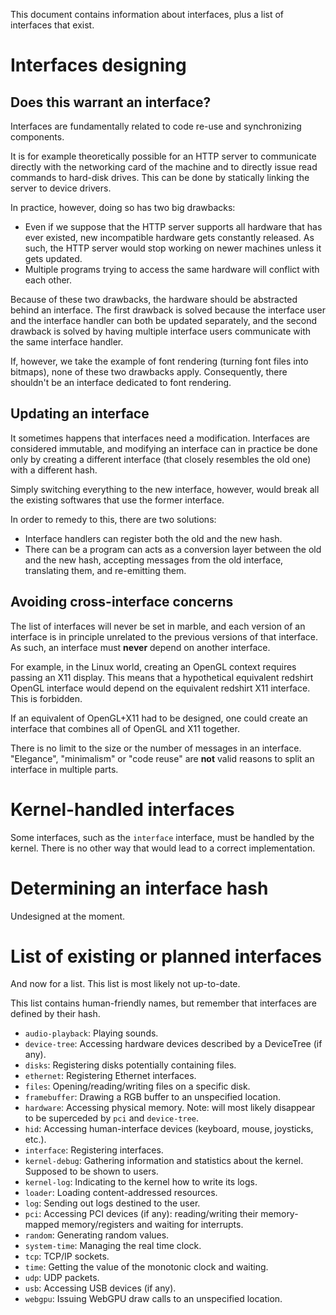 This document contains information about interfaces, plus a list of interfaces that exist.

# Interfaces designing

## Does this warrant an interface?

Interfaces are fundamentally related to code re-use and synchronizing components.

It is for example theoretically possible for an HTTP server to communicate directly with the networking card of the machine and to directly issue read commands to hard-disk drives. This can be done by statically linking the server to device drivers.

In practice, however, doing so has two big drawbacks:

- Even if we suppose that the HTTP server supports all hardware that has ever existed, new incompatible hardware gets constantly released. As such, the HTTP server would stop working on newer machines unless it gets updated.
- Multiple programs trying to access the same hardware will conflict with each other.

Because of these two drawbacks, the hardware should be abstracted behind an interface. The first drawback is solved because the interface user and the interface handler can both be updated separately, and the second drawback is solved by having multiple interface users communicate with the same interface handler.

If, however, we take the example of font rendering (turning font files into bitmaps), none of these two drawbacks apply. Consequently, there shouldn't be an interface dedicated to font rendering.

## Updating an interface

It sometimes happens that interfaces need a modification. Interfaces are considered immutable, and modifying an interface can in practice be done only by creating a different interface (that closely resembles the old one) with a different hash.

Simply switching everything to the new interface, however, would break all the existing softwares that use the former interface.

In order to remedy to this, there are two solutions:

- Interface handlers can register both the old and the new hash.
- There can be a program can acts as a conversion layer between the old and the new hash, accepting messages from the old interface, translating them, and re-emitting them.

## Avoiding cross-interface concerns

The list of interfaces will never be set in marble, and each version of an interface is in principle unrelated to the previous versions of that interface. As such, an interface must **never** depend on another interface.

For example, in the Linux world, creating an OpenGL context requires passing an X11 display. This means that a hypothetical equivalent redshirt OpenGL interface would depend on the equivalent redshirt X11 interface. This is forbidden.

If an equivalent of OpenGL+X11 had to be designed, one could create an interface that combines all of OpenGL and X11 together.

There is no limit to the size or the number of messages in an interface. "Elegance", "minimalism" or "code reuse" are **not** valid reasons to split an interface in multiple parts.

# Kernel-handled interfaces

Some interfaces, such as the `interface` interface, must be handled by the kernel. There is no other way that would lead to a correct implementation.

# Determining an interface hash

Undesigned at the moment.

# List of existing or planned interfaces

And now for a list. This list is most likely not up-to-date.

This list contains human-friendly names, but remember that interfaces are defined by their hash.

- `audio-playback`: Playing sounds.
- `device-tree`: Accessing hardware devices described by a DeviceTree (if any).
- `disks`: Registering disks potentially containing files.
- `ethernet`: Registering Ethernet interfaces.
- `files`: Opening/reading/writing files on a specific disk.
- `framebuffer`: Drawing a RGB buffer to an unspecified location.
- `hardware`: Accessing physical memory. Note: will most likely disappear to be superceded by `pci` and `device-tree`.
- `hid`: Accessing human-interface devices (keyboard, mouse, joysticks, etc.).
- `interface`: Registering interfaces.
- `kernel-debug`: Gathering information and statistics about the kernel. Supposed to be shown to users.
- `kernel-log`: Indicating to the kernel how to write its logs.
- `loader`: Loading content-addressed resources.
- `log`: Sending out logs destined to the user.
- `pci`: Accessing PCI devices (if any): reading/writing their memory-mapped memory/registers and waiting for interrupts.
- `random`: Generating random values.
- `system-time`: Managing the real time clock.
- `tcp`: TCP/IP sockets.
- `time`: Getting the value of the monotonic clock and waiting.
- `udp`: UDP packets.
- `usb`: Accessing USB devices (if any).
- `webgpu`: Issuing WebGPU draw calls to an unspecified location.
